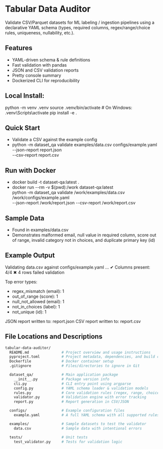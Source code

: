 # Tabular Data Auditor

Validate CSV/Parquet datasets for ML labeling / ingestion pipelines using a declarative YAML schema (types, required columns, regex/range/choice rules, uniqueness, nullability, etc.).

## Features
- YAML-driven schema & rule definitions
- Fast validation with pandas
- JSON and CSV validation reports
- Pretty console summary
- Dockerized CLI for reproducibility


## Local Install: 
python -m venv .venv
source .venv/bin/activate  # On Windows: .venv\Scripts\activate
pip install -e .

## Quick Start
- Validate a CSV against the example config
- python -m dataset_qa validate examples/data.csv configs/example.yaml \
  --json-report report.json \
  --csv-report  report.csv

## Run with Docker
- docker build -t dataset-qa:latest .
- docker run --rm -v $(pwd):/work dataset-qa:latest \
  python -m dataset_qa validate /work/examples/data.csv /work/configs/example.yaml \
  --json-report /work/report.json --csv-report /work/report.csv

## Sample Data
- Found in examples/data.csv
- Demonstrates malformed email, null value in required column, score out of range, invalid category not in choices, and duplicate primary key (id)

## Example Output 

Validating data.csv against configs/example.yaml ...
✔ Columns present: 4/4
✖ 4 rows failed validation

Top error types:
 - regex_mismatch (email): 1
 - out_of_range (score): 1
 - null_not_allowed (email): 1
 - not_in_choices (label): 1
 - not_unique (id): 1

JSON report written to: report.json
CSV  report written to: report.csv

## File Locations and Descriptions
```bash
tabular-data-auditor/
  README.md               # Project overview and usage instructions
  pyproject.toml          # Project metadata, dependencies, and build config
  Dockerfile              # Docker container setup
  .gitignore              # Files/directories to ignore in Git

  dataset_qa/             # Main application package
    __init__.py           # Package version info
    cli.py                # CLI entry point using argparse
    config.py             # YAML schema loader & validation models
    rules.py              # Core validation rules (regex, range, choice)
    validator.py          # Validation engine with error tracking
    report.py             # Report generation in CSV/JSON

  configs/                # Example configuration files
    example.yaml          # A full YAML schema with all supported rules

  examples/               # Sample datasets to test the validator
    data.csv              # Sample data with intentional errors

  tests/                  # Unit tests
    test_validator.py     # Tests for validation logic


